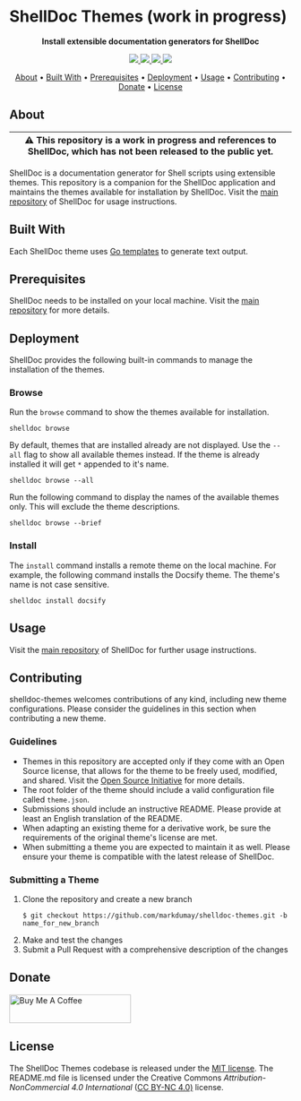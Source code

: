 # ShellDoc Themes (work in progress)

<!-- Tagline -->
<p align="center">
    <b>Install extensible documentation generators for ShellDoc</b>
    <br />
</p>


<!-- Badges -->
<p align="center">
    <a href="https://github.com/markdumay/shelldoc-themes/commits/main" alt="Last commit">
        <img src="https://img.shields.io/github/last-commit/markdumay/shelldoc-themes.svg" />
    </a>
    <a href="https://github.com/markdumay/shelldoc-themes/issues" alt="Issues">
        <img src="https://img.shields.io/github/issues/markdumay/shelldoc-themes.svg" />
    </a>
    <a href="https://github.com/markdumay/shelldoc-themes/pulls" alt="Pulls">
        <img src="https://img.shields.io/github/issues-pr-raw/markdumay/shelldoc-themes.svg" />
    </a>
    <a href="https://github.com/markdumay/shelldoc-themes/blob/main/LICENSE" alt="License">
        <img src="https://img.shields.io/github/license/markdumay/shelldoc-themes" />
    </a>
</p>

<!-- Table of Contents -->
<p align="center">
  <a href="#about">About</a> •
  <a href="#built-with">Built With</a> •
  <a href="#prerequisites">Prerequisites</a> •
  <a href="#deployment">Deployment</a> •
  <a href="#usage">Usage</a> •
  <a href="#contributing">Contributing</a> •
  <a href="#donate">Donate</a> •
  <a href="#license">License</a>
</p>


## About
| :warning: This repository is a work in progress and references to ShellDoc, which has not been released to the public yet. |
| --- |

ShellDoc is a documentation generator for Shell scripts using extensible themes. This repository is a companion for the ShellDoc application and maintains the themes available for installation by ShellDoc. Visit the [main repository][shelldoc_repository] of ShellDoc for usage instructions.


<!-- TODO: add tutorial deep-link 
Detailed background information is available on the author's [personal blog][blog].
-->

## Built With
Each ShellDoc theme uses [Go templates][go_template] to generate text output.

## Prerequisites
ShellDoc needs to be installed on your local machine. Visit the [main repository][shelldoc_repository] for more details.

## Deployment
ShellDoc provides the following built-in commands to manage the installation of the themes.

### Browse
Run the `browse` command to show the themes available for installation.

```console
shelldoc browse
```

By default, themes that are installed already are not displayed. Use the `--all` flag to show all available themes instead. If the theme is already installed it will get `*` appended to it's name.

```console
shelldoc browse --all
```

Run the following command to display the names of the available themes only. This will exclude the theme descriptions.

```console
shelldoc browse --brief
```

### Install
The `install` command installs a remote theme on the local machine. For example, the following command installs the Docsify theme. The theme's name is not case sensitive.

```console
shelldoc install docsify
```

<!--
### Remove an Installed Theme
### Upgrade Installed Themes
-->

## Usage
Visit the [main repository][shelldoc_repository] of ShellDoc for further usage instructions.

## Contributing
shelldoc-themes welcomes contributions of any kind, including new theme configurations. Please consider the guidelines in this section when contributing a new theme.

### Guidelines
- Themes in this repository are accepted only if they come with an Open Source license, that allows for the theme to be freely used, modified, and shared. Visit the [Open Source Initiative][open_source_url] for more details.
- The root folder of the theme should include a valid configuration file called `theme.json`.
- Submissions should include an instructive README. Please provide at least an English translation of the README.
- When adapting an existing theme for a derivative work, be sure the requirements of the original theme's license are met.
- When submitting a theme you are expected to maintain it as well. Please ensure your theme is compatible with the latest release of ShellDoc.

### Submitting a Theme
1. Clone the repository and create a new branch 
    ```console
    $ git checkout https://github.com/markdumay/shelldoc-themes.git -b name_for_new_branch
    ```
2. Make and test the changes
3. Submit a Pull Request with a comprehensive description of the changes


## Donate
<a href="https://www.buymeacoffee.com/markdumay" target="_blank"><img src="https://cdn.buymeacoffee.com/buttons/lato-orange.png" alt="Buy Me A Coffee" style="height: 51px !important;width: 217px !important;"></a>

## License
The ShellDoc Themes codebase is released under the [MIT license][license]. The README.md file is licensed under the Creative Commons *Attribution-NonCommercial 4.0 International* ([CC BY-NC 4.0)][cc-by-nc-4.0] license.

<!-- MARKDOWN PUBLIC LINKS -->
[cc-by-nc-4.0]: https://creativecommons.org/licenses/by-nc/4.0/
[docsify_url]: https://docsify.js.org
[go_template]: https://golang.org/pkg/text/template/
[open_source_url]: https://opensource.org/licenses

<!-- MARKDOWN MAINTAINED LINKS -->
<!-- TODO: add blog link
[blog]: https://markdumay.com
-->
[blog]: https://github.com/markdumay
[license]: https://github.com/shelldoc/themes/blob/main/LICENSE
[shelldoc_repository]: https://github.com/shelldoc/shelldoc.git
[repository]: https://github.com/shelldoc/themes.git
